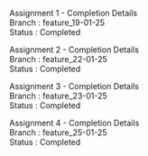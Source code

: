 Assignment 1 - Completion Details <br>
Branch : feature_19-01-25 <br>
Status : Completed

Assignment 2 - Completion Details <br>
Branch : feature_22-01-25 <br>
Status : Completed

Assignment 3 - Completion Details <br>
Branch : feature_23-01-25 <br>
Status : Completed

Assignment 4 - Completion Details <br>
Branch : feature_25-01-25 <br>
Status : Completed
